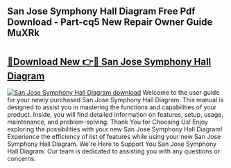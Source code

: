 ## San Jose Symphony Hall Diagram Free Pdf Download - Part-cq5 New Repair Owner Guide MuXRk

# <h2><a href="http://dfqkt34.blite.top/?on=San+Jose+Symphony+Hall+Diagram">🔗Download New 👉🔴 San Jose Symphony Hall Diagram</a></h2>

[![San Jose Symphony Hall Diagram download](https://i.imgur.com/lujVjoI.png)](http://dfqkt34.blite.top/?on=San+Jose+Symphony+Hall+Diagram)
Welcome to the user guide for your newly purchased San Jose Symphony Hall Diagram. This manual is designed to assist you in mastering the functions and capabilities of your product. Inside, you will find detailed information on features, setup, usage, maintenance, and problem-solving. Thank You for Choosing Us! Enjoy exploring the possibilities with your new San Jose Symphony Hall Diagram! Experience the efficiency of list of features while using your new San Jose Symphony Hall Diagram. We're Here to Support You San Jose Symphony Hall Diagram. Our team is dedicated to assisting you with any questions or concerns.
